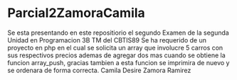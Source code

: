 # Parcial2ZamoraCamila
Se esta presentando en este repositiorio el segundo Examen de la segunda Unidad en Programacion 3B TM del CBTIS89
Se ha requerido de un proyecto en php en el cual se solicita un array que involucre 5 carros con sus respectivos precios ademas de 
agregar dos mas cuando se obtiene la funcion array_push, gracias tambien a esta funcion se imprimira de nuevo y se ordenara de forma correcta.
Camila Desire Zamora Ramirez

